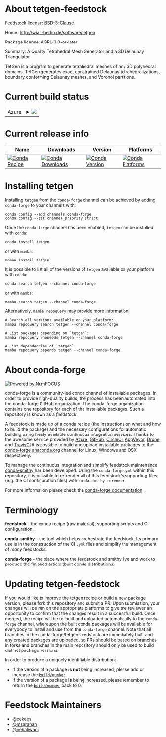 About tetgen-feedstock
======================

Feedstock license: [BSD-3-Clause](https://github.com/conda-forge/tetgen-feedstock/blob/main/LICENSE.txt)

Home: http://wias-berlin.de/software/tetgen

Package license: AGPL-3.0-or-later

Summary: A Quality Tetrahedral Mesh Generator and a 3D Delaunay Triangulator

TetGen is a program to generate tetrahedral meshes of any 3D polyhedral
domains. TetGen generates exact constrained Delaunay tetrahedralizations,
boundary conforming Delaunay meshes, and Voronoi partitions.


Current build status
====================


<table>
    
  <tr>
    <td>Azure</td>
    <td>
      <details>
        <summary>
          <a href="https://dev.azure.com/conda-forge/feedstock-builds/_build/latest?definitionId=5259&branchName=main">
            <img src="https://dev.azure.com/conda-forge/feedstock-builds/_apis/build/status/tetgen-feedstock?branchName=main">
          </a>
        </summary>
        <table>
          <thead><tr><th>Variant</th><th>Status</th></tr></thead>
          <tbody><tr>
              <td>linux_64</td>
              <td>
                <a href="https://dev.azure.com/conda-forge/feedstock-builds/_build/latest?definitionId=5259&branchName=main">
                  <img src="https://dev.azure.com/conda-forge/feedstock-builds/_apis/build/status/tetgen-feedstock?branchName=main&jobName=linux&configuration=linux%20linux_64_" alt="variant">
                </a>
              </td>
            </tr><tr>
              <td>osx_64</td>
              <td>
                <a href="https://dev.azure.com/conda-forge/feedstock-builds/_build/latest?definitionId=5259&branchName=main">
                  <img src="https://dev.azure.com/conda-forge/feedstock-builds/_apis/build/status/tetgen-feedstock?branchName=main&jobName=osx&configuration=osx%20osx_64_" alt="variant">
                </a>
              </td>
            </tr><tr>
              <td>win_64</td>
              <td>
                <a href="https://dev.azure.com/conda-forge/feedstock-builds/_build/latest?definitionId=5259&branchName=main">
                  <img src="https://dev.azure.com/conda-forge/feedstock-builds/_apis/build/status/tetgen-feedstock?branchName=main&jobName=win&configuration=win%20win_64_" alt="variant">
                </a>
              </td>
            </tr>
          </tbody>
        </table>
      </details>
    </td>
  </tr>
</table>

Current release info
====================

| Name | Downloads | Version | Platforms |
| --- | --- | --- | --- |
| [![Conda Recipe](https://img.shields.io/badge/recipe-tetgen-green.svg)](https://anaconda.org/conda-forge/tetgen) | [![Conda Downloads](https://img.shields.io/conda/dn/conda-forge/tetgen.svg)](https://anaconda.org/conda-forge/tetgen) | [![Conda Version](https://img.shields.io/conda/vn/conda-forge/tetgen.svg)](https://anaconda.org/conda-forge/tetgen) | [![Conda Platforms](https://img.shields.io/conda/pn/conda-forge/tetgen.svg)](https://anaconda.org/conda-forge/tetgen) |

Installing tetgen
=================

Installing `tetgen` from the `conda-forge` channel can be achieved by adding `conda-forge` to your channels with:

```
conda config --add channels conda-forge
conda config --set channel_priority strict
```

Once the `conda-forge` channel has been enabled, `tetgen` can be installed with `conda`:

```
conda install tetgen
```

or with `mamba`:

```
mamba install tetgen
```

It is possible to list all of the versions of `tetgen` available on your platform with `conda`:

```
conda search tetgen --channel conda-forge
```

or with `mamba`:

```
mamba search tetgen --channel conda-forge
```

Alternatively, `mamba repoquery` may provide more information:

```
# Search all versions available on your platform:
mamba repoquery search tetgen --channel conda-forge

# List packages depending on `tetgen`:
mamba repoquery whoneeds tetgen --channel conda-forge

# List dependencies of `tetgen`:
mamba repoquery depends tetgen --channel conda-forge
```


About conda-forge
=================

[![Powered by
NumFOCUS](https://img.shields.io/badge/powered%20by-NumFOCUS-orange.svg?style=flat&colorA=E1523D&colorB=007D8A)](https://numfocus.org)

conda-forge is a community-led conda channel of installable packages.
In order to provide high-quality builds, the process has been automated into the
conda-forge GitHub organization. The conda-forge organization contains one repository
for each of the installable packages. Such a repository is known as a *feedstock*.

A feedstock is made up of a conda recipe (the instructions on what and how to build
the package) and the necessary configurations for automatic building using freely
available continuous integration services. Thanks to the awesome service provided by
[Azure](https://azure.microsoft.com/en-us/services/devops/), [GitHub](https://github.com/),
[CircleCI](https://circleci.com/), [AppVeyor](https://www.appveyor.com/),
[Drone](https://cloud.drone.io/welcome), and [TravisCI](https://travis-ci.com/)
it is possible to build and upload installable packages to the
[conda-forge](https://anaconda.org/conda-forge) [anaconda.org](https://anaconda.org/)
channel for Linux, Windows and OSX respectively.

To manage the continuous integration and simplify feedstock maintenance
[conda-smithy](https://github.com/conda-forge/conda-smithy) has been developed.
Using the ``conda-forge.yml`` within this repository, it is possible to re-render all of
this feedstock's supporting files (e.g. the CI configuration files) with ``conda smithy rerender``.

For more information please check the [conda-forge documentation](https://conda-forge.org/docs/).

Terminology
===========

**feedstock** - the conda recipe (raw material), supporting scripts and CI configuration.

**conda-smithy** - the tool which helps orchestrate the feedstock.
                   Its primary use is in the construction of the CI ``.yml`` files
                   and simplify the management of *many* feedstocks.

**conda-forge** - the place where the feedstock and smithy live and work to
                  produce the finished article (built conda distributions)


Updating tetgen-feedstock
=========================

If you would like to improve the tetgen recipe or build a new
package version, please fork this repository and submit a PR. Upon submission,
your changes will be run on the appropriate platforms to give the reviewer an
opportunity to confirm that the changes result in a successful build. Once
merged, the recipe will be re-built and uploaded automatically to the
`conda-forge` channel, whereupon the built conda packages will be available for
everybody to install and use from the `conda-forge` channel.
Note that all branches in the conda-forge/tetgen-feedstock are
immediately built and any created packages are uploaded, so PRs should be based
on branches in forks and branches in the main repository should only be used to
build distinct package versions.

In order to produce a uniquely identifiable distribution:
 * If the version of a package **is not** being increased, please add or increase
   the [``build/number``](https://docs.conda.io/projects/conda-build/en/latest/resources/define-metadata.html#build-number-and-string).
 * If the version of a package **is** being increased, please remember to return
   the [``build/number``](https://docs.conda.io/projects/conda-build/en/latest/resources/define-metadata.html#build-number-and-string)
   back to 0.

Feedstock Maintainers
=====================

* [@cekees](https://github.com/cekees/)
* [@msarahan](https://github.com/msarahan/)
* [@nehaljwani](https://github.com/nehaljwani/)

